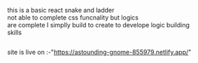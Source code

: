 this is a basic react snake and ladder<br/> not able to complete css funcnality but logics <br/>are complete
I simplly build to create to develope logic building <br/>skills 

<img src="Screenshot (9).png" alt=""/>

site is live on :-"https://astounding-gnome-855979.netlify.app/"
